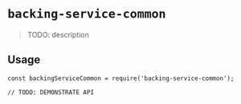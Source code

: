 # `backing-service-common`

> TODO: description

## Usage

```
const backingServiceCommon = require('backing-service-common');

// TODO: DEMONSTRATE API
```
